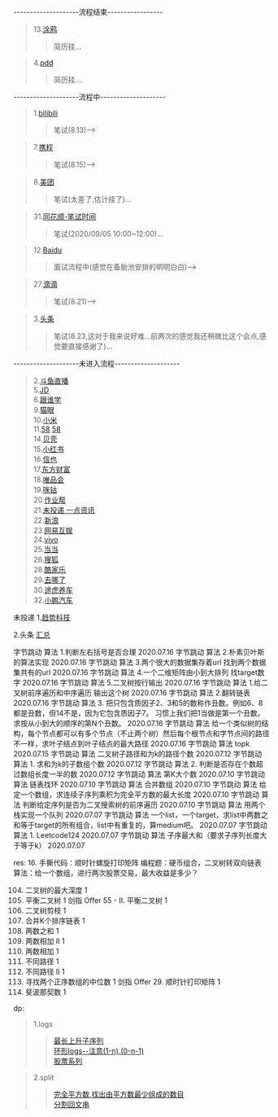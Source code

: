 --------------------流程结束-----------------
>13.[涂鸦](https://www.nowcoder.com/discuss/469857?type=all&order=time&pos=&page=1&channel=666&source_id=search_all)
>> 简历挂...  

>4.[pdd](https://careers.pinduoduo.com/campus/personal-center)
>> 简历挂...

--------------------流程中--------------------
>1.[bilibili](https://app.mokahr.com/campus_apply/bilibili01/6205#/candidateHome/applications?_k=xefjj3)
>> 笔试(8.13)-->

>7.[携程](https://www.nowcoder.com/discuss/464321?type=all&order=time&pos=&page=6&channel=666&source_id=search_all)
>> 笔试(8.15)-->

>8.[美团](https://campus.meituan.com/apply-record)
>> 笔试(太差了,估计挂了)...

>31.[同花顺-笔试时间](http://talent.10jqka.com.cn/default/usercenter/index/)
>> 笔试(2020/09/05 10:00~12:00)...

>12.[Baidu](https://www.nowcoder.com/discuss/477163?type=7&order=3&pos=215&page=1&source_id=discuss_center_7&channel=666)  
>> 面试流程中(感觉在备胎池安排的明明白白)-->

>27.[滴滴]()
>> 笔试(8.21)-->

>3.[头条](https://job.bytedance.com/campus/position/application?referral_code=P5NGXS4)
>> 笔试(8.23,这对于我来说好难...前两次的感觉我还稍微比这个会点,感觉要直接感谢了)...
  
--------------------未进入流程--------------------

>2.[斗鱼直播](https://app.mokahr.com/m/candidate/applications/deliver-query/douyu)    
>5.[JD](http://campus.jd.com/web/apply/myjob)  
>6.[跟谁学](nowcoder.com/discuss/468913?type=all&order=time&pos=&page=1&channel=1009&source_id=search_all)  
>9.[猫眼](https://www.nowcoder.com/discuss/462838?type=post&order=create&pos=&page=1&channel=666&source_id=search_post)  
>10.[小米](http://campus.hr.xiaomi.com/#/candidateHome/applications)  
>11.[58](https://www.nowcoder.com/discuss/469622?type=all&order=time&pos=&page=1&channel=666&source_id=search_all)  [58](http://campus.58.com/Portal/Apply/Index)  
>14.[贝壳](http://campus.ke.com/Portal/Apply/Index)  
>15.[小红书](https://campus.liepin.com/apply/showapplylist/)  
>16.[信也](https://app.mokahr.com/campus_apply/paipaidai/6537#/candidateHome/applications)  
>17.[东方财富](https://eastmoney.zhiye.com/Portal/Apply/Index)  
>18.[唯品会](https://recruitment.corp.vipshop.com/wt/VIPS/web/index?brandCode=VIP#/pc)  
>19.[咪钴](https://www.migu.cn/about/join/graduate/resume/preview)  
>20.[作业帮](https://job.zuoyebang.com/xiaoyuan.html#/candidateHome/applications)  
>21.[未投递 一点资讯](hotjob.cn/wt/yidian/web/index/webPosition210!getAboutUs?columnId=1&recruitType=1&brandCode=1&twoColumnId=100504&projectId=)  
>22.[新浪](https://career.sina.com.cn/portal/myapply/?gql=glluemeuser%3D%257B%257Bglluemeuser.id%257D%257D%26record_type__ns%3DInternal%2520Transfer)  
>23.[网易互娱](https://game.campus.163.com/personal)  
>24.[vivo](https://hr.vivo.com/wt/vivo/web/templet1000/index/corpshowNewDeliveryRecordvivo!listApplyPosition?operational=0f6b1d412a49a6ed4da2313a8b2838d069b8a116cee85e2f0b51e0dc10b09fe4aabb5405b111de6fe0e1ca982d84ec9fbe3222b5e6c18799637da8bba746318b76ec65eeda80517339fe3e53302b1c355102cf9edcb02c0b3a9d29e7db739ecd4c86a2b256822693)  
>25.[当当](https://dangdangwang.zhiye.com/Portal/Apply/Index)  
>26.[搜狐]()  
>28.[酷家乐]()    
>29.[去哪了]()  
>30.[途虎养车]()  
>32.[小鹏汽车](https://app.mokahr.com/campus_apply/xiaopeng/22#/candidateHome/applications)  


未投递
1.[趋势科技](https://www.nowcoder.com/discuss/477614?type=7&order=3&pos=89&page=1&source_id=discuss_center_7&channel=666)

2.头条
  [汇总](https://www.nowcoder.com/discuss/447791?type=2&channel=666&source_id=discuss_terminal_discuss_jinghua)  
  
字节跳动	算法	1.判断左右括号是否合理	2020.07.16
字节跳动	算法	2.朴素贝叶斯的算法实现	2020.07.16
字节跳动	算法	3.两个很大的数据集存着url 找到两个数据集共有的url	2020.07.16
字节跳动	算法	4.一个二维矩阵由小到大排列 找target数字	2020.07.16
字节跳动	算法	5.二叉树按行输出	2020.07.16
字节跳动	算法	1.给二叉树前序遍历和中序遍历 输出这个树	2020.07.16
字节跳动	算法	2.翻转链表	2020.07.16
字节跳动	算法	3. 把只包含质因子2、3和5的数称作丑数。例如6、8都是丑数，但14不是，因为它包含质因子7。 习惯上我们把1当做是第一个丑数。求按从小到大的顺序的第N个丑数。	2020.07.16
字节跳动	算法	给一个类似树的结构，每个节点都可以有多个节点（不止两个树）然后每个根节点和字节点间的路径不一样，求叶子结点到叶子结点的最大路径	2020.07.16
字节跳动	算法	topk	2020.07.15
字节跳动	算法	二叉树子路径和为k的路径个数	2020.07.12
字节跳动	算法	1. 求和为k的子数组个数	2020.07.12
字节跳动	算法	2. 判断是否存在个数超过数组长度一半的数	2020.07.12
字节跳动	算法	第K大个数	2020.07.10
字节跳动	算法	链表找环	2020.07.10
字节跳动	算法	合并数组	2020.07.10
字节跳动	算法	给定一个数组，求连续子序列乘积为完全平方数的最大长度	2020.07.10
字节跳动	算法	判断给定序列是否为二叉搜索树的前序遍历	2020.07.10
字节跳动	算法	用两个栈实现一个队列	2020.07.07
字节跳动	算法	一个list，一个target，求list中两数之和等于target的所有组合，list中有重复的，算medium吧。	2020.07.07
字节跳动	算法	1. Leetcode124	2020.07.07
字节跳动	算法	子序最大和（要求子序列长度大于等于k）	2020.07.07

res:
16. 手撕代码：顺时针螺旋打印矩阵
编程题：硬币组合，二叉树转双向链表
算法：给一个数组，进行两次股票交易，最大收益是多少？



104. 二叉树的最大深度	1
110. 平衡二叉树	1
剑指 Offer 55 - II. 平衡二叉树	1
814. 二叉树剪枝	1
23. 合并K个排序链表	1
1. 两数之和	1
445. 两数相加 II	1
2. 两数相加	1
62. 不同路径	1
63. 不同路径 II	1
4. 寻找两个正序数组的中位数	1
剑指 Offer 29. 顺时针打印矩阵	1
509. 斐波那契数	1


dp:  
>1.logs  
>>[最长上升子序列](https://leetcode-cn.com/problems/longest-increasing-subsequence/)  
>>[环形logs--注意(1-n),(0-n-1)](https://leetcode-cn.com/problems/house-robber-ii/)  
>>[股票系列](https://leetcode-cn.com/problems/best-time-to-buy-and-sell-stock-iv/)  

>2.split  
>>[完全平方数,找出由平方数最少组成的数目](https://leetcode-cn.com/problems/perfect-squares/submissions/)  
>>[分割回文串](https://leetcode-cn.com/problems/palindrome-partitioning/)  
    



